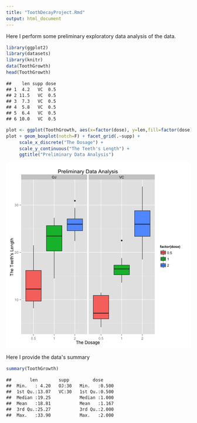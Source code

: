 ```yaml
---
title: "ToothDecayProject.Rmd"
output: html_document
---
```


Here I perform some preliminary exploratory data analysis of the data.


```r
library(ggplot2)
library(datasets)
library(knitr)
data(ToothGrowth)
head(ToothGrowth)
```

```
##    len supp dose
## 1  4.2   VC  0.5
## 2 11.5   VC  0.5
## 3  7.3   VC  0.5
## 4  5.8   VC  0.5
## 5  6.4   VC  0.5
## 6 10.0   VC  0.5
```

```r
plot <- ggplot(ToothGrowth, aes(x=factor(dose), y=len,fill=factor(dose)))
plot + geom_boxplot(notch=F) + facet_grid(.~supp) +
     scale_x_discrete("The Dosage") +   
     scale_y_continuous("The Teeth's Length") +  
     ggtitle("Preliminary Data Analysis")
```

![plot of chunk unnamed-chunk-1](figure/unnamed-chunk-1-1.png) 


Here I provide the data's summary


```r
summary(ToothGrowth)
```

```
##       len        supp         dose      
##  Min.   : 4.20   OJ:30   Min.   :0.500  
##  1st Qu.:13.07   VC:30   1st Qu.:0.500  
##  Median :19.25           Median :1.000  
##  Mean   :18.81           Mean   :1.167  
##  3rd Qu.:25.27           3rd Qu.:2.000  
##  Max.   :33.90           Max.   :2.000
```

